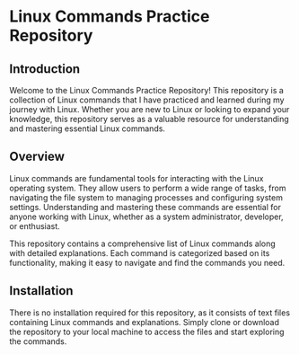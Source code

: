 # Linux Commands Practice Repository

## Introduction

Welcome to the Linux Commands Practice Repository! This repository is a collection of Linux commands that I have practiced and learned during my journey with Linux. Whether you are new to Linux or looking to expand your knowledge, this repository serves as a valuable resource for understanding and mastering essential Linux commands.


## Overview

Linux commands are fundamental tools for interacting with the Linux operating system. They allow users to perform a wide range of tasks, from navigating the file system to managing processes and configuring system settings. Understanding and mastering these commands are essential for anyone working with Linux, whether as a system administrator, developer, or enthusiast.

This repository contains a comprehensive list of Linux commands along with detailed explanations. Each command is categorized based on its functionality, making it easy to navigate and find the commands you need.

## Installation

There is no installation required for this repository, as it consists of text files containing Linux commands and explanations. Simply clone or download the repository to your local machine to access the files and start exploring the commands.
